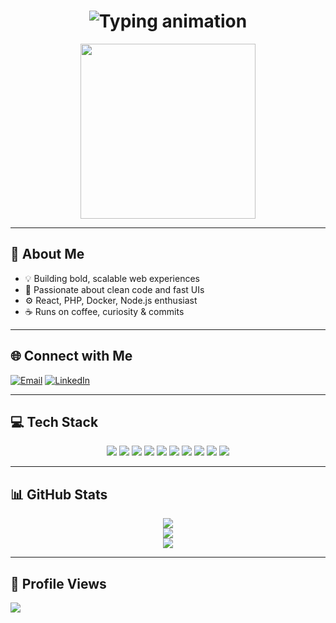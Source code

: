 <!-- Typing Header with Animation -->
<h1 align="center">
  <img src="https://readme-typing-svg.demolab.com?font=Fira+Code&size=28&pause=1000&color=00BFFF&center=true&vCenter=true&width=500&lines=Hi+%F0%9F%91%8B%2C+I'm+Ravi;Full+Stack+Developer;Code.+Build.+Deploy." alt="Typing animation" />
</h1>

<p align="center">
  <img src="[https://media.giphy.com/media/qgQUggAC3Pfv687qPC/giphy.gif](https://media1.giphy.com/media/v1.Y2lkPTc5MGI3NjExeGI1bGJzYml4Y3E5MHlhZ3EzaDRiZHA0N2gwOXhhN2E3N3BvY2xpMCZlcD12MV9pbnRlcm5hbF9naWZfYnlfaWQmY3Q9Zw/zyxa1g6A6FIw9HDE5b/giphy.gif)" width="280" />
</p>

---

## 🚀 About Me

- 💡 Building bold, scalable web experiences  
- 🧠 Passionate about clean code and fast UIs  
- ⚙️ React, PHP, Docker, Node.js enthusiast  
- ☕ Runs on coffee, curiosity & commits

---

## 🌐 Connect with Me

[![Email](https://img.shields.io/badge/Gmail-D14836?style=for-the-badge&logo=gmail&logoColor=white)](mailto:ravi11marchsah@gmail.com)
[![LinkedIn](https://img.shields.io/badge/LinkedIn-0077B5?style=for-the-badge&logo=linkedin&logoColor=white)](https://www.linkedin.com/in/ravi909/)

---

## 💻 Tech Stack

<p align="center">
  <img src="https://img.shields.io/badge/HTML5-E34F26?style=for-the-badge&logo=html5&logoColor=white"/>
  <img src="https://img.shields.io/badge/CSS3-1572B6?style=for-the-badge&logo=css3&logoColor=white"/>
  <img src="https://img.shields.io/badge/JavaScript-F7DF1E?style=for-the-badge&logo=javascript&logoColor=black"/>
  <img src="https://img.shields.io/badge/React-61DAFB?style=for-the-badge&logo=react&logoColor=black"/>
  <img src="https://img.shields.io/badge/Node.js-339933?style=for-the-badge&logo=nodedotjs&logoColor=white"/>
  <img src="https://img.shields.io/badge/PHP-777BB4?style=for-the-badge&logo=php&logoColor=white"/>
  <img src="https://img.shields.io/badge/MySQL-4479A1?style=for-the-badge&logo=mysql&logoColor=white"/>
  <img src="https://img.shields.io/badge/Docker-2496ED?style=for-the-badge&logo=docker&logoColor=white"/>
  <img src="https://img.shields.io/badge/Git-F05033?style=for-the-badge&logo=git&logoColor=white"/>
  <img src="https://img.shields.io/badge/GitHub-181717?style=for-the-badge&logo=github&logoColor=white"/>
</p>

---

## 📊 GitHub Stats

<p align="center">
  <img src="https://github-readme-stats.vercel.app/api?username=ravisah09&theme=tokyonight&show_icons=true&count_private=true&hide_border=false" />
  <br/>
  <img src="https://streak-stats.demolab.com?user=ravisah09&theme=tokyonight&hide_border=false" />
  <br/>
  <img src="https://github-readme-stats.vercel.app/api/top-langs/?username=ravisah09&layout=compact&theme=tokyonight&hide_border=false" />
</p>

---

## 🧭 Profile Views

[![](https://visitcount.itsvg.in/api?id=ravisah09&icon=5&color=6)](https://visitcount.itsvg.in)
